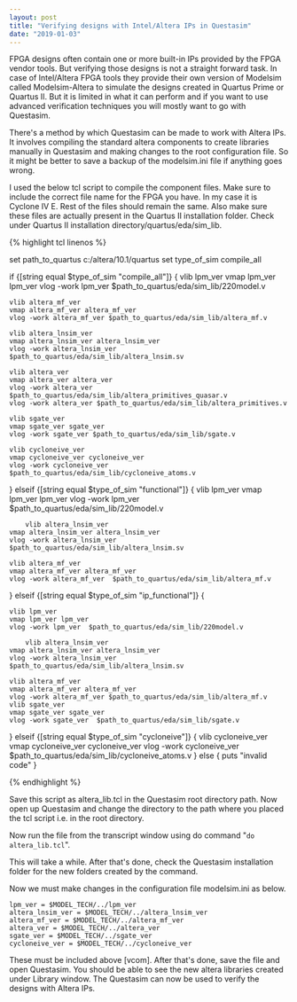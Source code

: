```yaml
---
layout: post
title: "Verifying designs with Intel/Altera IPs in Questasim"
date: "2019-01-03"
---
```


FPGA designs often contain one or more built-in IPs provided by the FPGA vendor tools. 
But verifying those designs is not a straight forward task. In case of Intel/Altera FPGA 
tools they provide their own version of Modelsim called Modelsim-Altera to simulate the 
designs created in Quartus Prime or Quartus II. But it is limited in what it can perform and if you want to use advanced 
verification techniques you will mostly want to go with Questasim. 

There's a method by which Questasim can be made to work with Altera IPs. It involves compiling the
standard altera components to create libraries manually in Questasim and making changes to
the root configuration file. So it might be better to save a backup of the modelsim.ini
file if anything goes wrong.

I used the below tcl script to compile the component files. Make sure to include
the correct file name for the FPGA you have. In my case it is Cyclone IV E.
Rest of the files should remain the same. Also make sure these files are actually present in
the Quartus II installation folder. Check under Quartus II installation directory/quartus/eda/sim_lib.

{% highlight tcl linenos %}

set path_to_quartus c:/altera/10.1/quartus
set type_of_sim compile_all


if {[string equal $type_of_sim "compile_all"]} {
	vlib lpm_ver
	vmap lpm_ver lpm_ver
	vlog -work lpm_ver $path_to_quartus/eda/sim_lib/220model.v

	vlib altera_mf_ver
	vmap altera_mf_ver altera_mf_ver
	vlog -work altera_mf_ver $path_to_quartus/eda/sim_lib/altera_mf.v
        
	vlib altera_lnsim_ver
	vmap altera_lnsim_ver altera_lnsim_ver
	vlog -work altera_lnsim_ver $path_to_quartus/eda/sim_lib/altera_lnsim.sv
	
	vlib altera_ver
	vmap altera_ver altera_ver
	vlog -work altera_ver $path_to_quartus/eda/sim_lib/altera_primitives_quasar.v
	vlog -work altera_ver $path_to_quartus/eda/sim_lib/altera_primitives.v
	
	vlib sgate_ver
	vmap sgate_ver sgate_ver
	vlog -work sgate_ver $path_to_quartus/eda/sim_lib/sgate.v

	vlib cycloneive_ver
	vmap cycloneive_ver cycloneive_ver
	vlog -work cycloneive_ver $path_to_quartus/eda/sim_lib/cycloneive_atoms.v

} elseif {[string equal $type_of_sim "functional"]} {
	vlib lpm_ver
	vmap lpm_ver lpm_ver
	vlog -work lpm_ver  $path_to_quartus/eda/sim_lib/220model.v
        
        vlib altera_lnsim_ver
	vmap altera_lnsim_ver altera_lnsim_ver
	vlog -work altera_lnsim_ver  $path_to_quartus/eda/sim_lib/altera_lnsim.sv

	vlib altera_mf_ver
	vmap altera_mf_ver altera_mf_ver
	vlog -work altera_mf_ver  $path_to_quartus/eda/sim_lib/altera_mf.v
} elseif {[string equal $type_of_sim "ip_functional"]} {

	vlib lpm_ver
	vmap lpm_ver lpm_ver
	vlog -work lpm_ver  $path_to_quartus/eda/sim_lib/220model.v

        vlib altera_lnsim_ver
	vmap altera_lnsim_ver altera_lnsim_ver
	vlog -work altera_lnsim_ver  $path_to_quartus/eda/sim_lib/altera_lnsim.sv

	vlib altera_mf_ver
	vmap altera_mf_ver altera_mf_ver
	vlog -work altera_mf_ver $path_to_quartus/eda/sim_lib/altera_mf.v
	vlib sgate_ver
	vmap sgate_ver sgate_ver
	vlog -work sgate_ver  $path_to_quartus/eda/sim_lib/sgate.v

} elseif {[string equal $type_of_sim "cycloneive"]} {
	vlib cycloneive_ver
	vmap cycloneive_ver cycloneive_ver
	vlog -work cycloneive_ver  $path_to_quartus/eda/sim_lib/cycloneive_atoms.v
} else {
	puts "invalid code"
}

{% endhighlight %}

Save this script as altera_lib.tcl in the Questasim root directory path.
Now open up Questasim and change the directory to the path where you placed
the tcl script i.e. in the root directory.

Now run the file from the transcript window using do command "``` do altera_lib.tcl ```".

This will take a while. After that's done, check the Questasim installation folder for the new folders created by the command.

Now we must make changes in the configuration file modelsim.ini as below.

```
lpm_ver = $MODEL_TECH/../lpm_ver
altera_lnsim_ver = $MODEL_TECH/../altera_lnsim_ver
altera_mf_ver = $MODEL_TECH/../altera_mf_ver
altera_ver = $MODEL_TECH/../altera_ver
sgate_ver = $MODEL_TECH/../sgate_ver
cycloneive_ver = $MODEL_TECH/../cycloneive_ver
```
These must be included above [vcom]. After that's done, save the file and open Questasim. You should be able to see the new altera libraries created under Library window. The Questasim can now be used to verify the designs with Altera IPs.
